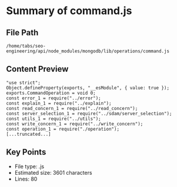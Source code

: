 # Summary of command.js
  
## File Path
`/home/tabs/seo-engineering/api/node_modules/mongodb/lib/operations/command.js`

## Content Preview
```
"use strict";
Object.defineProperty(exports, "__esModule", { value: true });
exports.CommandOperation = void 0;
const error_1 = require("../error");
const explain_1 = require("../explain");
const read_concern_1 = require("../read_concern");
const server_selection_1 = require("../sdam/server_selection");
const utils_1 = require("../utils");
const write_concern_1 = require("../write_concern");
const operation_1 = require("./operation");
[...truncated...]
```

## Key Points
- File type: .js
- Estimated size: 3601 characters
- Lines: 80
